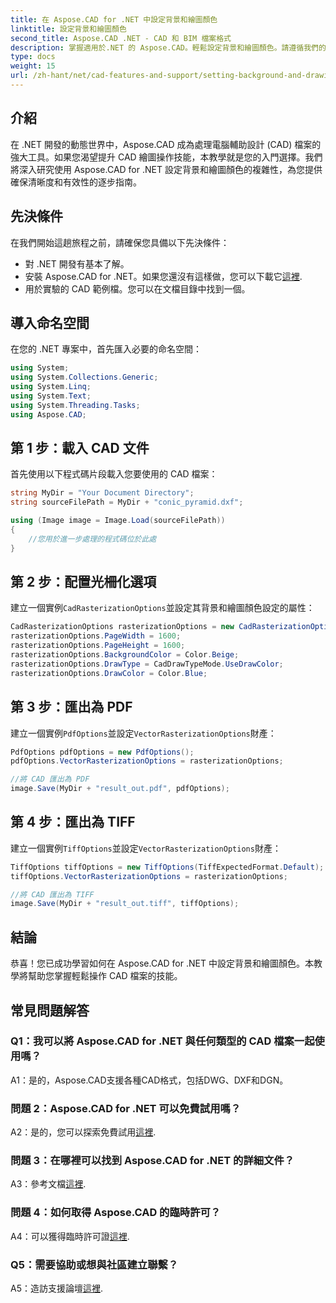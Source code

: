 ```yaml
---
title: 在 Aspose.CAD for .NET 中設定背景和繪圖顏色
linktitle: 設定背景和繪圖顏色
second_title: Aspose.CAD .NET - CAD 和 BIM 檔案格式
description: 掌握適用於.NET 的 Aspose.CAD。輕鬆設定背景和繪圖顏色。請遵循我們的逐步指南。
type: docs
weight: 15
url: /zh-hant/net/cad-features-and-support/setting-background-and-drawing-colors/
---
```

## 介紹

在 .NET 開發的動態世界中，Aspose.CAD 成為處理電腦輔助設計 (CAD) 檔案的強大工具。如果您渴望提升 CAD 繪圖操作技能，本教學就是您的入門選擇。我們將深入研究使用 Aspose.CAD for .NET 設定背景和繪圖顏色的複雜性，為您提供確保清晰度和有效性的逐步指南。

## 先決條件

在我們開始這趟旅程之前，請確保您具備以下先決條件：

- 對 .NET 開發有基本了解。
- 安裝 Aspose.CAD for .NET。如果您還沒有這樣做，您可以下載它[這裡](https://releases.aspose.com/cad/net/).
- 用於實驗的 CAD 範例檔。您可以在文檔目錄中找到一個。

## 導入命名空間

在您的 .NET 專案中，首先匯入必要的命名空間：

```csharp
using System;
using System.Collections.Generic;
using System.Linq;
using System.Text;
using System.Threading.Tasks;
using Aspose.CAD;
```

## 第 1 步：載入 CAD 文件

首先使用以下程式碼片段載入您要使用的 CAD 檔案：

```csharp
string MyDir = "Your Document Directory";
string sourceFilePath = MyDir + "conic_pyramid.dxf";

using (Image image = Image.Load(sourceFilePath))
{
    //您用於進一步處理的程式碼位於此處
}
```

## 第 2 步：配置光柵化選項

建立一個實例`CadRasterizationOptions`並設定其背景和繪圖顏色設定的屬性：

```csharp
CadRasterizationOptions rasterizationOptions = new CadRasterizationOptions();
rasterizationOptions.PageWidth = 1600;
rasterizationOptions.PageHeight = 1600;
rasterizationOptions.BackgroundColor = Color.Beige;
rasterizationOptions.DrawType = CadDrawTypeMode.UseDrawColor;
rasterizationOptions.DrawColor = Color.Blue;
```

## 第 3 步：匯出為 PDF

建立一個實例`PdfOptions`並設定`VectorRasterizationOptions`財產：

```csharp
PdfOptions pdfOptions = new PdfOptions();
pdfOptions.VectorRasterizationOptions = rasterizationOptions;

//將 CAD 匯出為 PDF
image.Save(MyDir + "result_out.pdf", pdfOptions);
```

## 第 4 步：匯出為 TIFF

建立一個實例`TiffOptions`並設定`VectorRasterizationOptions`財產：

```csharp
TiffOptions tiffOptions = new TiffOptions(TiffExpectedFormat.Default);
tiffOptions.VectorRasterizationOptions = rasterizationOptions;

//將 CAD 匯出為 TIFF
image.Save(MyDir + "result_out.tiff", tiffOptions);
```

## 結論

恭喜！您已成功學習如何在 Aspose.CAD for .NET 中設定背景和繪圖顏色。本教學將幫助您掌握輕鬆操作 CAD 檔案的技能。

## 常見問題解答

### Q1：我可以將 Aspose.CAD for .NET 與任何類型的 CAD 檔案一起使用嗎？

A1：是的，Aspose.CAD支援各種CAD格式，包括DWG、DXF和DGN。

### 問題 2：Aspose.CAD for .NET 可以免費試用嗎？

 A2：是的，您可以探索免費試用[這裡](https://releases.aspose.com/).

### 問題 3：在哪裡可以找到 Aspose.CAD for .NET 的詳細文件？

 A3：參考文檔[這裡](https://reference.aspose.com/cad/net/).

### 問題 4：如何取得 Aspose.CAD 的臨時許可？

 A4：可以獲得臨時許可證[這裡](https://purchase.aspose.com/temporary-license/).

### Q5：需要協助或想與社區建立聯繫？

 A5：造訪支援論壇[這裡](https://forum.aspose.com/c/cad/19).
